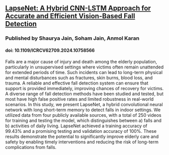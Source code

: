 ## [LapseNet: A Hybrid CNN-LSTM Approach for Accurate and Efficient Vision-Based Fall Detection](https://ieeexplore.ieee.org/document/10758566)
### Published by Shaurya Jain, **Soham Jain**, Anmol Karan
#### doi: 10.1109/ICRCV62709.2024.10758566

Falls are a major cause of injury and death among the elderly population, particularly in unsupervised settings where victims often remain unattended for extended periods of time. Such incidents can lead to long-term physical and mental disturbances such as fractures, skin burns, blood loss, and trauma. A reliable and effective fall detection system can ensure that support is provided immediately, improving chances of recovery for victims. A diverse range of fall detection methods have been studied and tested, but most have high false positive rates and limited robustness in real-world scenarios. In this study, we present LapseNet, a hybrid convolutional neural network with long short-term memory to detect falls in indoor settings. We utilized data from four publicly available sources, with a total of 250 videos for training and testing the model, which distinguishes between a) falls and b) activities of daily living. LapseNet achieved a training accuracy of 99.43% and a promising testing and validation accuracy of 100%. These results demonstrate the potential to significantly improve elderly care and safety by enabling timely interventions and reducing the risk of long-term complications from falls.
